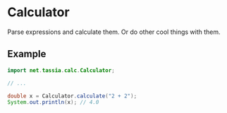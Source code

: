 # Calculator
Parse expressions and calculate them. Or do other cool things with them.

## Example

```java
import net.tassia.calc.Calculator;

// ...

double x = Calculator.calculate("2 + 2");
System.out.println(x); // 4.0
```
